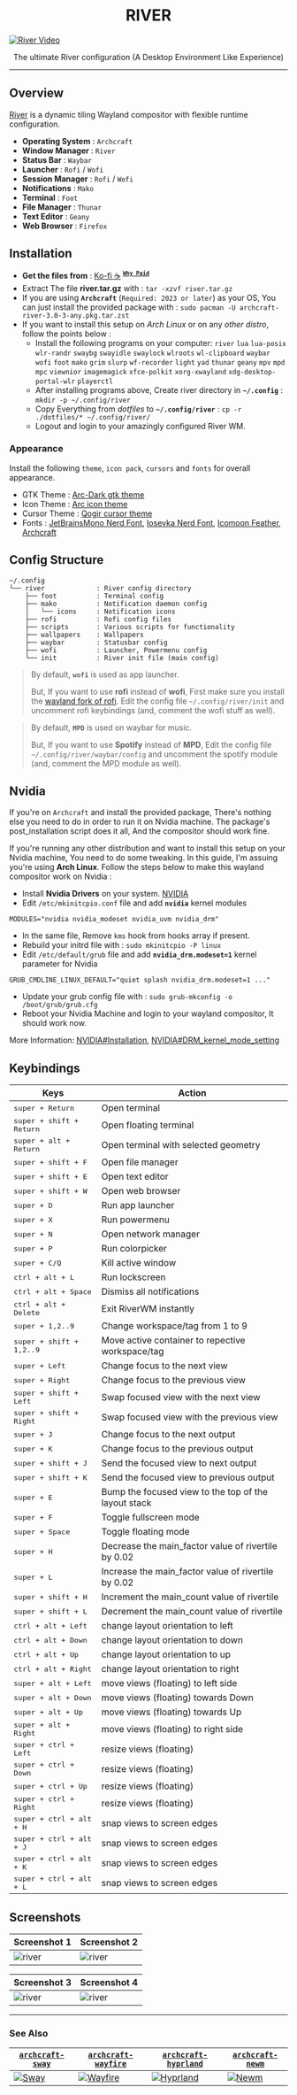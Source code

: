 <h1 align="center">RIVER</h1>

[![River Video](screenshots/river_4.png)](https://youtu.be/MwnK6arB2Rc)

<p align="center">The ultimate River configuration (A Desktop Environment Like Experience)</p>

---

## Overview

[River](https://github.com/riverwm/river) is a dynamic tiling Wayland compositor with flexible runtime configuration.

- **Operating System** : `Archcraft`
- **Window Manager** : `River`
- **Status Bar** : `Waybar`
- **Launcher** : `Rofi` / `Wofi`
- **Session Manager** : `Rofi` / `Wofi`
- **Notifications** : `Mako`
- **Terminal** : `Foot`
- **File Manager** : `Thunar`
- **Text Editor** : `Geany`
- **Web Browser** : `Firefox`

## Installation
- **Get the files from** : [Ko-fi :coffee:](https://ko-fi.com/s/69957c0587) <sup>[**`Why Paid`**](https://github.com/adi1090x/adi1090x/blob/master/WHY.md)</sup>
- Extract The file **river.tar.gz** with : `tar -xzvf river.tar.gz`
- If you are using **`Archcraft`** (`Required: 2023 or later`) as your OS, You can just install the provided package with : `sudo pacman -U archcraft-river-3.0-3-any.pkg.tar.zst`
- If you want to install this setup on _Arch Linux_ or on any _other distro_, follow the points below :
  - Install the following programs on your computer: `river` `lua` `lua-posix` `wlr-randr` `swaybg` `swayidle` `swaylock` `wlroots` `wl-clipboard` `waybar` `wofi` `foot` `mako` `grim` `slurp` `wf-recorder` `light` `yad` `thunar` `geany` `mpv` `mpd` `mpc` `viewnior` `imagemagick` `xfce-polkit` `xorg-xwayland` `xdg-desktop-portal-wlr` `playerctl`
  - After installing programs above, Create river directory in **`~/.config`** : `mkdir -p ~/.config/river`
  - Copy Everything from _dotfiles_ to **`~/.config/river`** : `cp -r ./dotfiles/* ~/.config/river/` 
  - Logout and login to your amazingly configured River WM.

### Appearance

Install the following `theme`, `icon pack`, `cursors` and `fonts` for overall appearance.

- GTK Theme : [Arc-Dark gtk theme](https://github.com/horst3180/arc-theme)
- Icon Theme : [Arc icon theme](https://github.com/horst3180/arc-icon-theme)
- Cursor Theme : [Qogir cursor theme](https://www.gnome-look.org/p/1366182/)
- Fonts : [JetBrainsMono Nerd Font](https://github.com/ryanoasis/nerd-fonts/releases/download/v2.1.0/JetBrainsMono.zip), [Iosevka Nerd Font](https://github.com/ryanoasis/nerd-fonts/releases/download/v2.1.0/Iosevka.zip), [Icomoon Feather](https://github.com/archcraft-os/archcraft-packages/blob/main/archcraft-fonts/files/icon-fonts/Icomoon-Feather.ttf), [Archcraft](https://github.com/archcraft-os/archcraft-packages/blob/main/archcraft-fonts/files/icon-fonts/archcraft.ttf)

## Config Structure
```
~/.config
└── river             : River config directory
    ├── foot          : Terminal config
    ├── mako          : Notification daemon config
    │   └── icons     : Notification icons
    ├── rofi          : Rofi config files
    ├── scripts       : Various scripts for functionality
    ├── wallpapers    : Wallpapers
    ├── waybar        : Statusbar config
    ├── wofi          : Launcher, Powermenu config
    └── init          : River init file (main config)
```

> By default, **`wofi`** is used as app launcher.
>
> But, If you want to use **rofi** instead of **wofi**, First make sure you install the [wayland fork of rofi](https://github.com/lbonn/rofi). Edit the config file `~/.config/river/init` and uncomment rofi keybindings (and, comment the wofi stuff as well).

> By default, **`MPD`** is used on waybar for music.
>
> But, If you want to use **Spotify** instead of **MPD**, Edit the config file `~/.config/river/waybar/config` and uncomment the spotify module (and, comment the MPD module as well).

## Nvidia
If you're on `Archcraft` and install the provided package, There's nothing else you need to do in order to run it on Nvidia machine. The package's post_installation script does it all, And the compositor should work fine.

If you're running any other distribution and want to install this setup on your Nvidia machine, You need to do some tweaking. In this guide, I'm assuing you're using **Arch Linux**. Follow the steps below to make this wayland compositor work on Nvidia :

- Install **Nvidia Drivers** on your system. [NVIDIA](https://wiki.archlinux.org/title/NVIDIA) 
- Edit `/etc/mkinitcpio.conf` file and add **`nvidia`** kernel modules
```
MODULES="nvidia nvidia_modeset nvidia_uvm nvidia_drm"
```

- In the same file, Remove `kms` hook from hooks array if present.
- Rebuild your initrd file with : `sudo mkinitcpio -P linux`
- Edit `/etc/default/grub` file and add **`nvidia_drm.modeset=1`** kernel parameter for Nvidia
```
GRUB_CMDLINE_LINUX_DEFAULT="quiet splash nvidia_drm.modeset=1 ..."
```

- Update your grub config file with : `sudo grub-mkconfig -o /boot/grub/grub.cfg`
- Reboot your Nvidia Machine and login to your wayland compositor, It should work now.

More Information: [NVIDIA#Installation](https://wiki.archlinux.org/title/NVIDIA#Installation), [NVIDIA#DRM_kernel_mode_setting](https://wiki.archlinux.org/title/NVIDIA#DRM_kernel_mode_setting)

## Keybindings

| Keys | Action |
| --- | --- |
| <kbd>super + Return</kbd> | Open terminal |
| <kbd>super + shift + Return</kbd> | Open floating terminal |
| <kbd>super + alt + Return</kbd> | Open terminal with selected geometry |
| <kbd>super + shift + F</kbd> | Open file manager |
| <kbd>super + shift + E</kbd> | Open text editor |
| <kbd>super + shift + W</kbd> | Open web browser|
| <kbd>super + D</kbd> | Run app launcher |
| <kbd>super + X</kbd> | Run powermenu |
| <kbd>super + N</kbd> | Open network manager |
| <kbd>super + P</kbd> | Run colorpicker |
| <kbd>super + C/Q</kbd> | Kill active window |
| <kbd>ctrl + alt + L</kbd> | Run lockscreen |
| <kbd>ctrl + alt + Space</kbd> | Dismiss all notifications |
| <kbd>ctrl + alt + Delete</kbd> | Exit RiverWM instantly |
| <kbd>super + 1,2..9</kbd> | Change workspace/tag from 1 to 9 |
| <kbd>super + shift + 1,2..9</kbd> | Move active container to repective workspace/tag |
| <kbd>super + Left</kbd> | Change focus to the next view |
| <kbd>super + Right</kbd> | Change focus to the previous view |
| <kbd>super + shift + Left</kbd> | Swap focused view with the next view |
| <kbd>super + shift + Right</kbd> | Swap focused view with the previous view |
| <kbd>super + J</kbd> | Change focus to the next output |
| <kbd>super + K</kbd> | Change focus to the previous output |
| <kbd>super + shift + J</kbd> | Send the focused view to next output |
| <kbd>super + shift + K</kbd> | Send the focused view to previous output |
| <kbd>super + E</kbd> | Bump the focused view to the top of the layout stack |
| <kbd>super + F</kbd> | Toggle fullscreen mode |
| <kbd>super + Space</kbd> | Toggle floating mode |
| <kbd>super + H</kbd> | Decrease the main_factor value of rivertile by 0.02 |
| <kbd>super + L</kbd> | Increase the main_factor value of rivertile by 0.02 |
| <kbd>super + shift + H</kbd> | Increment the main_count value of rivertile |
| <kbd>super + shift + L</kbd> | Decrement the main_count value of rivertile |
| <kbd>ctrl + alt + Left</kbd> | change layout orientation to left |
| <kbd>ctrl + alt + Down</kbd> | change layout orientation to down |
| <kbd>ctrl + alt + Up</kbd> | change layout orientation to up |
| <kbd>ctrl + alt + Right</kbd> | change layout orientation to right |
| <kbd>super + alt + Left</kbd> | move views (floating) to left side |
| <kbd>super + alt + Down</kbd> | move views (floating) towards Down |
| <kbd>super + alt + Up</kbd> | move views (floating) towards Up |
| <kbd>super + alt + Right</kbd> | move views (floating) to right side |
| <kbd>super + ctrl + Left</kbd> | resize views (floating) |
| <kbd>super + ctrl + Down</kbd> | resize views (floating) |
| <kbd>super + ctrl + Up</kbd> | resize views (floating) |
| <kbd>super + ctrl + Right</kbd> | resize views (floating) |
| <kbd>super + ctrl + alt + H</kbd> | snap views to screen edges |
| <kbd>super + ctrl + alt + J</kbd> | snap views to screen edges |
| <kbd>super + ctrl + alt + K</kbd> | snap views to screen edges |
| <kbd>super + ctrl + alt + L</kbd> | snap views to screen edges |

## Screenshots

| Screenshot 1 | Screenshot 2 |
| --- | --- |
|![river](screenshots/river_1.png)|![river](screenshots/river_2.png)|

| Screenshot 3 | Screenshot 4 |
| --- | --- |
|![river](screenshots/river_3.png)|![river](screenshots/river_4.png)|

---

### See Also

| [**`archcraft-sway`**](https://github.com/archcraft-os/archcraft-sway) | [**`archcraft-wayfire`**](https://github.com/archcraft-os/archcraft-wayfire) | [**`archcraft-hyprland`**](https://github.com/archcraft-os/archcraft-hyprland) | [**`archcraft-newm`**](https://github.com/archcraft-os/archcraft-newm) |
| --- | --- | --- | --- |
|[![Sway](https://raw.githubusercontent.com/archcraft-os/archcraft-sway/main/screenshots/sway_4.png)](https://github.com/archcraft-os/archcraft-sway)|[![Wayfire](https://raw.githubusercontent.com/archcraft-os/archcraft-wayfire/main/screenshots/wayfire_4.png)](https://github.com/archcraft-os/archcraft-wayfire)|[![Hyprland](https://raw.githubusercontent.com/archcraft-os/archcraft-hyprland/main/screenshots/dark/hypr_4.png)](https://github.com/archcraft-os/archcraft-hyprland)| [![Newm](https://raw.githubusercontent.com/archcraft-os/archcraft-newm/main/screenshots/solid/newm_5.png)](https://github.com/archcraft-os/archcraft-newm)|
